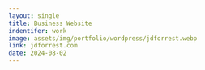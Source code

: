```yaml
---
layout: single
title: Business Website
indentifer: work
image: assets/img/portfolio/wordpress/jdforrest.webp
link: jdforrest.com
date: 2024-08-02
---
```

